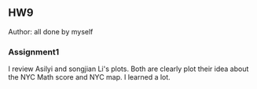 ## HW9
Author: all done by myself
### Assignment1 
I review Asilyi and songjian Li's  plots. Both are clearly plot their idea about the NYC Math score and NYC map. I learned a lot.

